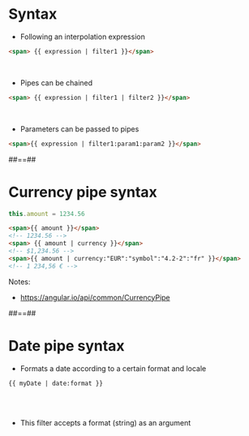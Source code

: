 <!-- .slide: class="with-code inconsolata" -->
# Syntax

- Following an interpolation expression

```html
<span> {{ expression | filter1 }}</span>
```
<!-- .element: class="big-code" -->
<br/>

- Pipes can be chained

```html
<span> {{ expression | filter1 | filter2 }}</span>
```
<!-- .element: class="big-code" -->
<br/>

- Parameters can be passed to pipes

```html
<span>{{ expression | filter1:param1:param2 }}</span>
```
<!-- .element: class="big-code" -->

##==##
<!-- .slide: class="with-code inconsolata" -->
# Currency pipe syntax

```typescript
this.amount = 1234.56
```
<!-- .element: class="big-code" -->
```html
<span>{{ amount }}</span>
<!-- 1234.56 -->
<span> {{ amount | currency }}</span>
<!-- $1,234.56 -->
<span>{{ amount | currency:"EUR":"symbol":"4.2-2":"fr" }}</span>
<!-- 1 234,56 € -->
```
<!-- .element: class="big-code" -->
Notes:
- https://angular.io/api/common/CurrencyPipe

##==##

<!-- .slide: class="with-code inconsolata" -->
# Date pipe syntax

- Formats a date according to a certain format and locale

```html
{{ myDate | date:format }}
```
<!-- .element: class="big-code" -->
<br/><br/>
- This filter accepts a format (string) as an argument
